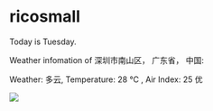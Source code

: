 # ricosmall

Today is Tuesday.

Weather infomation of 深圳市南山区， 广东省， 中国: 

Weather: 多云, Temperature: 28 ℃ , Air Index: 25 优

<img src="https://github-readme-stats.vercel.app/api?username=ricosmall&show_icons=true" />
